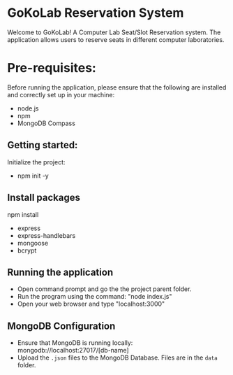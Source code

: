 # GoKoLab Reservation System
Welcome to GoKoLab! A Computer Lab Seat/Slot Reservation system.
The application allows users to reserve seats in different computer laboratories.

# Pre-requisites:
Before running the application, please ensure that the following are installed and correctly set up in your machine:
- node.js
- npm
- MongoDB Compass

## Getting started:
Initialize the project:
- npm init -y

## Install packages
npm install
- express
- express-handlebars
- mongoose
- bcrypt

## Running the application
- Open command prompt and go the the project parent folder.
- Run the program using the command: "node index.js"
- Open your web browser and type "localhost:3000"

## MongoDB Configuration
- Ensure that MongoDB is running locally: mongodb://localhost:27017/[db-name]
- Upload the `.json` files to the MongoDB Database. Files are in the `data` folder.

